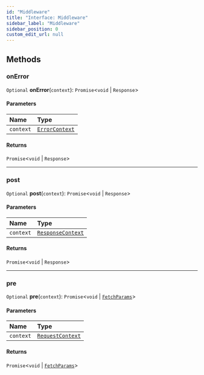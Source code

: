 ```yaml
---
id: "Middleware"
title: "Interface: Middleware"
sidebar_label: "Middleware"
sidebar_position: 0
custom_edit_url: null
---
```


## Methods

### onError

`Optional` **onError**(`context`): `Promise`<`void` \| `Response`\>

#### Parameters

| Name | Type |
| :------ | :------ |
| `context` | [`ErrorContext`](ErrorContext.md) |

#### Returns

`Promise`<`void` \| `Response`\>

___

### post

`Optional` **post**(`context`): `Promise`<`void` \| `Response`\>

#### Parameters

| Name | Type |
| :------ | :------ |
| `context` | [`ResponseContext`](ResponseContext.md) |

#### Returns

`Promise`<`void` \| `Response`\>

___

### pre

`Optional` **pre**(`context`): `Promise`<`void` \| [`FetchParams`](FetchParams.md)\>

#### Parameters

| Name | Type |
| :------ | :------ |
| `context` | [`RequestContext`](RequestContext.md) |

#### Returns

`Promise`<`void` \| [`FetchParams`](FetchParams.md)\>
